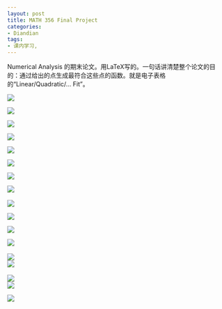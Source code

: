```yaml
---
layout: post
title: MATH 356 Final Project
categories:
- Diandian
tags:
- 课内学习, 
---
```

<p>Numerical Analysis 的期末论文。用LaTeX写的。一句话讲清楚整个论文的目的：通过给出的点生成最符合这些点的函数。就是电子表格的“Linear/Quadratic/... Fit”。</p>
<p><img src="http://m1.img.srcdd.com/farm4/d/2012/0627/10/A7D13661758D6E00127E153AF6785684_B500_900_471_608.PNG" /></p>
<p><img src="http://m1.img.srcdd.com/farm4/d/2012/0627/10/5408549F1932D2571410825F7FD25DD1_B500_900_471_608.PNG" /></p>
<p><img src="http://m1.img.srcdd.com/farm4/d/2012/0627/10/62D736903CDDB0E2D415AF0FAC6A3506_B500_900_471_608.PNG" /></p>
<p><img src="http://m3.img.srcdd.com/farm4/d/2012/0627/10/DB9E753CBA56267C1A5247428E6903E3_B500_900_483_613.PNG" /></p>
<p><img src="http://m3.img.srcdd.com/farm4/d/2012/0627/10/A05FB9190AD5422D8B67260233C67D6A_B500_900_483_613.PNG" /></p>
<p><img src="http://m1.img.srcdd.com/farm5/d/2012/0627/10/A83E98999CEEC56D961466C978B48581_B500_900_483_613.PNG" /></p>
<p><img src="http://m1.img.srcdd.com/farm5/d/2012/0627/10/40C63C5986C764F33681CFB4E81DDA68_B500_900_483_613.PNG" /></p>
<p><img src="http://m1.img.srcdd.com/farm4/d/2012/0627/10/0C8021A3EE1FEBC2BE1CD57F94A2AA81_B500_900_483_613.PNG" /><br /><br /><img src="http://m2.img.srcdd.com/farm4/d/2012/0627/10/7F2021A371E2FDE2203CE80D5978A2A1_B500_900_483_613.PNG" /></p>
<p><img src="http://m2.img.srcdd.com/farm5/d/2012/0627/10/5956FE77A2005675FC06B46CC5F5AC26_B500_900_483_613.PNG" /></p>
<p><img src="http://m3.img.srcdd.com/farm4/d/2012/0627/10/DC39F92A2832747567C242C85737E5A9_B500_900_483_613.PNG" /></p>
<p><img src="http://m3.img.srcdd.com/farm5/d/2012/0627/10/053308FD934AACFD3982B25E139C0DA7_B500_900_483_613.PNG" /><br /><br /><img src="http://m1.img.srcdd.com/farm5/d/2012/0627/10/96F174E56DE6D8285E33BD5399C31D64_B500_900_483_613.PNG" /><br /><img src="http://m3.img.srcdd.com/farm4/d/2012/0627/10/6DEEA84D3FEB2905D4E17F4A14E7E022_B500_900_483_613.PNG" /><br /><br /><img src="http://m3.img.srcdd.com/farm5/d/2012/0627/10/865F5BFB3E0E9AB415830AAC465BB220_B500_900_483_613.PNG" /><br /><img src="http://m1.img.srcdd.com/farm5/d/2012/0627/10/29D42FD6F54D798190903CC70235BCDE_B500_900_483_613.PNG" /></p>
<p><img src="http://m2.img.srcdd.com/farm4/d/2012/0627/10/23B872D395B77F04C37D8F14510E347F_B500_900_483_613.PNG" /><br /><br /><br /><br /></p>
<p></p>